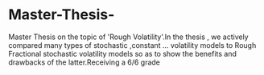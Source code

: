 # Master-Thesis-
Master Thesis on the topic of 'Rough Volatility'.In the thesis , we actively compared many types of stochastic ,constant ... volatility models to Rough Fractional
stochastic volatility models so as to show the benefits and drawbacks of the latter.Receiving a 6/6 grade

